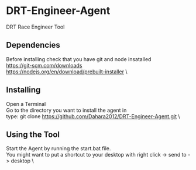 # DRT-Engineer-Agent

DRT Race Engineer Tool

## Dependencies

Before installing check that you have git and node insatalled \
https://git-scm.com/downloads \
https://nodejs.org/en/download/prebuilt-installer \

## Installing

Open a Terminal\
Go to the directory you want to install the agent in \
type: git clone https://github.com/Dahara2012/DRT-Engineer-Agent.git \

## Using the Tool

Start the Agent by running the start.bat file. \
You might want to put a shortcut to your desktop with right click -> send to -> desktop \
